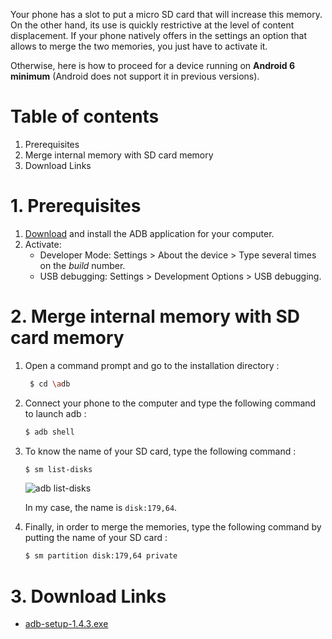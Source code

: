 [adb-list-disks]: https://api.lucien-brd.com/assets/images/blogs/sd-card/adb-list-disks.webp "adb list-disks"

Your phone has a slot to put a micro SD card that will increase this memory. On the other hand, its use is quickly restrictive at the level of content displacement. 
If your phone natively offers in the settings an option that allows to merge the two memories, you just have to activate it. 

Otherwise, here is how to proceed for a device running on **Android 6 minimum** (Android does not support it in previous versions).

# Table of contents

1. Prerequisites
2. Merge internal memory with SD card memory
3. Download Links

# 1. Prerequisites

1. [Download](https://api.lucien-brd.com/assets/documents/blogs/sd-card/adb-setup-1.4.3.exe) and install the ADB application for your computer.
2. Activate:
   * Developer Mode: Settings > About the device > Type several times on the *build* number.
   * USB debugging: Settings > Development Options > USB debugging.

# 2. Merge internal memory with SD card memory

1. Open a command prompt and go to the installation directory :
   ```sh
    $ cd \adb
    ```
2. Connect your phone to the computer and type the following command to launch adb :
    ```sh
    $ adb shell
    ```
3. To know the name of your SD card, type the following command :
    ```sh
    $ sm list-disks
    ```

    ![adb list-disks][adb-list-disks]

    In my case, the name is ```disk:179,64```.
4. Finally, in order to merge the memories, type the following command by putting the name of your SD card :
    ```sh
    $ sm partition disk:179,64 private
    ```

# 3. Download Links

* [adb-setup-1.4.3.exe](https://api.lucien-brd.com/assets/documents/blogs/sd-card/adb-setup-1.4.3.exe)